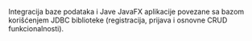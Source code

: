 Integracija baze podataka i Jave
JavaFX aplikacije povezane sa bazom korišćenjem JDBC biblioteke (registracija, prijava i osnovne CRUD funkcionalnosti).

